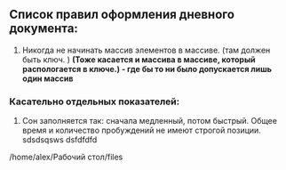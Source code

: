 ﻿## Список правил оформления дневного документа:
1. Никогда не начинать массив элементов в массиве. (там должен быть ключ. ) **(Тоже касается и массива в массиве, который распологается в ключе.) - где бы то ни было допускается лишь один массив**
### Касательно отдельных показателей:
1. Сон заполняется так: сначала медленный, потом быстрый. Общее время и количество пробуждений не имеют строгой позиции. 
sdsdsqsws
dsfdfdfd


/home/alex/Рабочий стол/files
